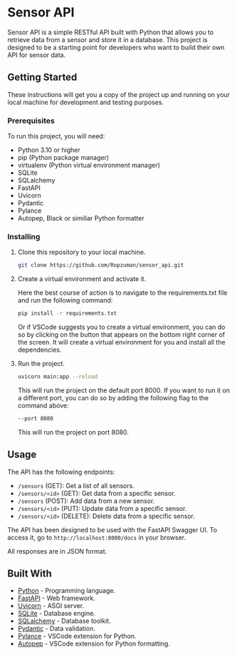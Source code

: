 # Sensor API

Sensor API is a simple RESTful API built with Python that allows you to retrieve data from a sensor and store it in a database. This project is designed to be a starting point for developers who want to build their own API for sensor data.

## Getting Started

These instructions will get you a copy of the project up and running on your local machine for development and testing purposes.

### Prerequisites

To run this project, you will need:

- Python 3.10 or higher
- pip (Python package manager)
- virtualenv (Python virtual environment manager)
- SQLite
- SQLalchemy
- FastAPI
- Uvicorn
- Pydantic
- Pylance
- Autopep, Black or similiar Python formatter

### Installing

1. Clone this repository to your local machine.

    ``` bash
    git clone https://github.com/Ropzuman/sensor_api.git
    ```

2. Create a virtual environment and activate it.

    Here the best course of action is to navigate to the requirements.txt file and run the following command:

    ``` bash
    pip install -r requirements.txt
    ```

    Or if VSCode suggests you to create a virtual environment, you can do so by clicking on the button that appears on the bottom right corner of the screen. It will create a virtual environment for you and install all the dependencies.

3. Run the project.

    ``` bash
    uvicorn main:app --reload
    ```

    This will run the project on the default port 8000. If you want to run it on a different port, you can do so by adding the following flag to the command above:

    ``` bash
    --port 8080
    ```

    This will run the project on port 8080.

## Usage

The API has the following endpoints:

- `/sensors` (GET): Get a list of all sensors.
- `/sensors/<id>` (GET): Get data from a specific sensor.
- `/sensors` (POST): Add data from a new sensor.
- `/sensors/<id>` (PUT): Update data from a specific sensor.
- `/sensors/<id>` (DELETE): Delete data from a specific sensor.

The API has been designed to be used with the FastAPI Swagger UI. To access it, go to `http://localhost:8000/docs` in your browser.

All responses are in JSON format.

## Built With

- [Python](https://www.python.org/) - Programming language.
- [FastAPI](https://fastapi.tiangolo.com/) - Web framework.
- [Uvicorn](https://www.uvicorn.org/) - ASGI server.
- [SQLite](https://www.sqlite.org/index.html) - Database engine.
- [SQLalchemy](https://www.sqlalchemy.org/) - Database toolkit.
- [Pydantic](https://pydantic-docs.helpmanual.io/) - Data validation.
- [Pylance](https://marketplace.visualstudio.com/items?itemName=ms-python.vscode-pylance) - VSCode extension for Python.
- [Autopep](https://marketplace.visualstudio.com/items?itemName=ms-python.vscode-pylance) - VSCode extension for Python formatting.
